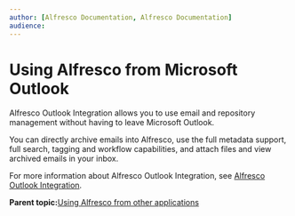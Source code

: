 ```yaml
---
author: [Alfresco Documentation, Alfresco Documentation]
audience: 
---
```


# Using Alfresco from Microsoft Outlook

Alfresco Outlook Integration allows you to use email and repository management without having to leave Microsoft Outlook.

You can directly archive emails into Alfresco, use the full metadata support, full search, tagging and workflow capabilities, and attach files and view archived emails in your inbox.

For more information about Alfresco Outlook Integration, see [Alfresco Outlook Integration](http://docs.alfresco.com/outlook2.1/concepts/Outlook-overview.html).

**Parent topic:**[Using Alfresco from other applications](../topics/outside-alfresco.md)


